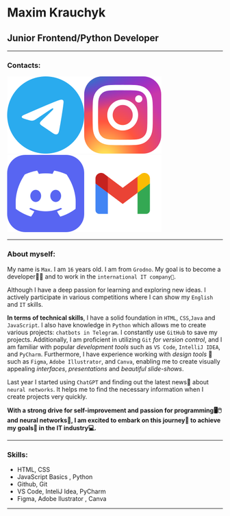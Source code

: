 # Maxim Krauchyk
## Junior Frontend/Python Developer
***
### Contacts:

[!['Telegram'](assets/images_md/contacts/telegram.svg)](https://t.me/kravchenski)[!['Instagram'](assets/images_md/contacts/instagram.svg)](https://www.instagram.com/maxkravchenski/) [!['Discord'](assets/images_md/contacts/discord.svg)](https://discordapp.com/users/893778320410419280)[!['Gmail'](assets/images_md/contacts/gmail.svg)](mailto:krasavamaks64@gmail.com)

***

### About myself:

My name is `Max`. I am `16` years old. I am from `Grodno`. My goal is to become a developer👨‍💻 and to work in the `international IT company🏢`.

Although  I have a deep passion for learning and exploring new ideas. I actively participate in various competitions where I can show my `English` and `IT` skills. 

__In terms of technical skills__, I have a solid foundation in `HTML`, `CSS`,`Java` and `JavaScript`. I also have knowledge in `Python` which allows me to create various projects: `chatbots in Telegram`. I constantly use `GitHub` to save my projects. Additionally, I am proficient in utilizing `Git` _for version control_, and I am familiar with popular _development tools_ such as `VS Code`, `IntelliJ IDEA`, and `PyCharm`. Furthermore, I have experience working with _design tools_ 🎨 such as `Figma`, `Adobe Illustrator`, and `Canva`, enabling me to create visually appealing _interfaces_, _presentations_ and _beautiful slide-shows_.

Last year I started using `ChatGPT` and finding out the latest news📰 about `neural networks`. It helps me to find the necessary information when I create projects very quickly.

__With a strong drive for self-improvement and passion for programming🖥️🖱️ and  neural networks🤖, I am excited to embark on this journey🚢 to achieve my goals🎯 in the IT industry💻.__

***

### Skills:

 * HTML, CSS
 * JavaScript Basics , Python
 *  Github, Git
 * VS Code, InteliJ Idea, PyCharm
 * Figma,  Adobe Ilustrator , Canva

***
